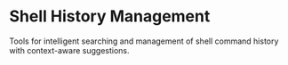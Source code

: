 # Shell History Management

Tools for intelligent searching and management of shell command history with context-aware suggestions.

